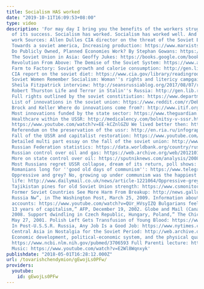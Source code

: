 ```yaml
---
title: Socialism HAS worked
date: "2019-10-11T16:09:53+08:00"
type: video
description: 'For may day I bring you the benefits of the workers struggle and evidence
  of its success. Socialism has worked. Socialism has worked well. And socialism will
  work Sources: Allen Dulles CIA director on the threat of the Soviet Economy: https://www.nytimes.com/1958/04/29/archives/allen-dulles-sees-us-peril-in-soviets-economic-rise-cia-chief-tells.html
  Towards a soviet america, Increasing production: https://www.marxists.org/archive/foster/1932/toward/03.htm
  Do Publicly Owned, Planned Economies Work? By Stephan Gowans: https://gowans.wordpress.com/2012/12/21/do-publicly-owned-planned-economies-work/
  The Soviet Union in Asia: Geoffy Jukes: https://books.google.com/books/about/The_Soviet_Union_in_Asia.html?id=zqXgTC4XgSEC
  Revolution From Above: The Demise of the Soviet System: https://www.amazon.com/Revolution-Above-Demise-Soviet-System/dp/0415143179
  Farm to Factory: Soviet growth and calorie consumption: http://gen.lib.rus.ec/book/index.php?md5=fa5b6de5135f49269cd2b35b727236f7
  CIA report on the soviet diet: https://www.cia.gov/library/readingroom/docs/CIA-RDP84B00274R000300150009-5.pdf
  Soviet Women Remember Socialism: Woman''s rights and litericy campgain: https://www.youtube.com/watch?v=933jsB5ChlA
  Sheila Fitzpatrick interview: http://seansrussiablog.org/2017/08/07/retrospective-on-stalinism/
  Robert Thurston Life and Terror in Stalin''s Russia: http://gen.lib.rus.ec/book/index.php?md5=bcb105833aa3f469f1131209e3875a9f
  Full rights outlined by the soviet constitiution: https://www.departments.bucknell.edu/russian/const/36cons01.html
  List of innovations in the soviet union: https://www.reddit.com/r/DebateCommunism/comments/5k5y51/what_innovations_or_inventions_have_communist/dbme886/
  Brock and Keller Where do innovations come from?: http://www.itif.org/files/Where_do_innovations_come_from.pdf
  Most innovations funded by the state sector: https://www.theguardian.com/commentisfree/2012/mar/20/budget-2012-osborne-failed-model-1979
  Healthcare within the USSR: http://medicalency.com/bolnitsy-v-sssr.htm Paul Cockshott:
  https://www.youtube.com/watch?v=EE-kCZnlGZU We lived better then: https://gowans.wordpress.com/2011/12/20/we-lived-better-then/
  Referendum on the preservation of the ussr: http://en.ria.ru/infographics/20110313/162959645.html
  Fall of the USSR and capitalist restoration: https://www.youtube.com/watch?v=5KpS2eAay_8
  Detailed multi part essay on the fall of the soviet union: http://www.invent-the-future.org/2017/11/why-doesnt-the-soviet-union-exist-any-more-part-1-introduction/
  Russian Federation statistics: https://data.worldbank.org/country/russian-federation
  Russian control over oil and gas: https://web.archive.org/web/20121010154607/http://www.brookings.edu/views/papers/hillf/200205_demokratizatsiya.pdf
  More on state control over oil: https://sputniknews.com/analysis/20080301100381963/
  Most Russians regret USSR collapse, dream of its return, poll shows: https://www.rt.com/politics/340158-most-russians-regret-ussr-has/
  Romanians long for ''good old days of communism'': https://www.telegraph.co.uk/news/worldnews/europe/romania/1376052/Romanians-long-for-good-old-days-of-communism.html
  Oppressive and grey? No, growing up under communism was the happiest time of my
  life: http://www.dailymail.co.uk/news/article-1221064/Oppressive-grey-No-growing-communism-happiest-time-life.html
  Tajikistan pines for old Soviet Union strength: https://www.csmonitor.com/World/Global-News/2010/0527/Tajikistan-pines-for-old-Soviet-Union-strength
  Former Soviet Countries See More Harm From Breakup: http://news.gallup.com/poll/166538/former-soviet-countries-harm-breakup.aspx
  Russia Nw”, in The Washington Post, March 25, 2009. Information about east german
  accounts: https://www.youtube.com/watch?v=QUr_HVsyIZQ Bulgarians feel swindled after
  13 years of capitalism,” AFP, December 19, 2002. Globe and Mail (Canada), June 9,
  2008. Support dwindling in Czech Republic, Hungary, Poland,” The Chicago Tribune,
  May 27, 2001. Polish Left Gets Transfusion of Young Blood: https://www.nytimes.com/2010/03/13/world/europe/13iht-poland.html
  In Post-U.S.S.R. Russia, Any Job Is a Good Job: https://www.nytimes.com/2004/01/11/world/in-post-ussr-russia-any-job-is-a-good-job.html
  Central Asia in Nostalgia for the Soviet Period: http://web.archive.org/web/20130722044443/http://www.thewashingtonreview.org/articles/central-asia-in-nostalgia-for-the-soviet-period.html
  Economic development, political-economic system, and the physical quality of life.:
  https://www.ncbi.nlm.nih.gov/pubmed/3706593 Full Parenti lecture: https://www.youtube.com/watch?v=xP8CzlFhc14
  Music: https://www.youtube.com/watch?v=E2Wl8Wqnxyk'
publishdate: "2018-05-01T16:28:12.000Z"
url: /tovarishchendymion/gEwojLs0PFw/
providers:
  youtube:
    id: gEwojLs0PFw
---
```

